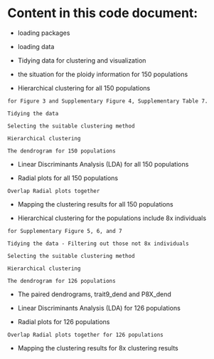 # Content in this code document:

- loading packages

- loading data

- Tidying data for clustering and visualization

- the situation for the ploidy information for 150 populations

- Hierarchical clustering for all 150 populations

```
for Figure 3 and Supplementary Figure 4, Supplementary Table 7.

Tidying the data

Selecting the suitable clustering method

Hierarchical clustering

The dendrogram for 150 populations
```

- Linear Discriminants Analysis (LDA) for all 150 populations

- Radial plots for all 150 populations

```
Overlap Radial plots together
```

- Mapping the clustering results for all 150 populations

- Hierarchical clustering for the populations include 8x individuals

```
for Supplementary Figure 5, 6, and 7

Tidying the data - Filtering out those not 8x individuals

Selecting the suitable clustering method

Hierarchical clustering

The dendrogram for 126 populations
```

- The paired dendrograms, trait9_dend and P8X_dend

- Linear Discriminants Analysis (LDA) for 126 populations

- Radial plots for 126 populations

```
Overlap Radial plots together for 126 populations
```

- Mapping the clustering results for 8x clustering results
